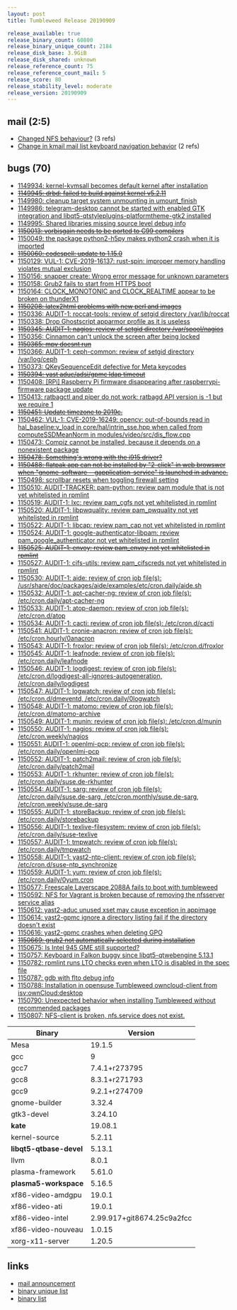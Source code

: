 ```yaml
---
layout: post
title: Tumbleweed Release 20190909

release_available: true
release_binary_count: 60800
release_binary_unique_count: 2184
release_disk_base: 3.9GiB
release_disk_shared: unknown
release_reference_count: 75
release_reference_count_mail: 5
release_score: 80
release_stability_level: moderate
release_version: 20190909
---
```


## mail (2:5)

- [Changed NFS behaviour?](https://lists.opensuse.org/opensuse-factory/2019-09/msg00132.html) (3 refs)
- [Change in kmail mail list keyboard navigation behavior](https://lists.opensuse.org/opensuse-factory/2019-09/msg00137.html) (2 refs)

## bugs (70)

<!--more-->

- [1149934: kernel-kvmsall becomes default kernel after installation](https://bugzilla.opensuse.org/show_bug.cgi?id=1149934)
- ~~[1149945: drbd: failed to build against kernel v5.2.11](https://bugzilla.opensuse.org/show_bug.cgi?id=1149945)~~
- [1149980: cleanup target system unmounting in umount_finish](https://bugzilla.opensuse.org/show_bug.cgi?id=1149980)
- [1149986: telegram-desktop cannot be started with enabled GTK integration and libqt5-qtstyleplugins-platformtheme-gtk2 installed](https://bugzilla.opensuse.org/show_bug.cgi?id=1149986)
- [1149995: Shared libraries missing source level debug info](https://bugzilla.opensuse.org/show_bug.cgi?id=1149995)
- ~~[1150013: vorbisgain needs to be ported to C99 compilers](https://bugzilla.opensuse.org/show_bug.cgi?id=1150013)~~
- [1150049: the package python2-h5py makes python2 crash when it is imported](https://bugzilla.opensuse.org/show_bug.cgi?id=1150049)
- ~~[1150060: codespell: update to 1.15.0](https://bugzilla.opensuse.org/show_bug.cgi?id=1150060)~~
- [1150129: VUL-1: CVE-2019-16137: rust-spin: improper memory handling violates mutual exclusion](https://bugzilla.opensuse.org/show_bug.cgi?id=1150129)
- [1150156: snapper create: Wrong error message for unknown parameters](https://bugzilla.opensuse.org/show_bug.cgi?id=1150156)
- [1150158: Grub2 fails to start from HTTPS boot](https://bugzilla.opensuse.org/show_bug.cgi?id=1150158)
- [1150164: CLOCK_MONOTONIC and CLOCK_REALTIME appear to be broken on thunderX1](https://bugzilla.opensuse.org/show_bug.cgi?id=1150164)
- ~~[1150208: latex2html problems with new perl and images](https://bugzilla.opensuse.org/show_bug.cgi?id=1150208)~~
- [1150336: AUDIT-1: roccat-tools: review of setgid directory /var/lib/roccat](https://bugzilla.opensuse.org/show_bug.cgi?id=1150336)
- [1150338: Drop  Ghostscript apparmor profile as it is useless](https://bugzilla.opensuse.org/show_bug.cgi?id=1150338)
- ~~[1150345: AUDIT-1: nagios: review of setgid directory /var/spool/nagios](https://bugzilla.opensuse.org/show_bug.cgi?id=1150345)~~
- [1150356: Cinnamon can't unlock the screen after being locked](https://bugzilla.opensuse.org/show_bug.cgi?id=1150356)
- ~~[1150365: mpv doesnt run](https://bugzilla.opensuse.org/show_bug.cgi?id=1150365)~~
- [1150366: AUDIT-1: ceph-common: review of setgid directory /var/log/ceph](https://bugzilla.opensuse.org/show_bug.cgi?id=1150366)
- [1150373: QKeySequenceEdit defective for Meta keycodes](https://bugzilla.opensuse.org/show_bug.cgi?id=1150373)
- ~~[1150394: yast aduc/adsi/gpmc ldap timeout](https://bugzilla.opensuse.org/show_bug.cgi?id=1150394)~~
- [1150408: \[RPi\] Raspberry Pi firmware disappearing after raspberrypi-firmware package update](https://bugzilla.opensuse.org/show_bug.cgi?id=1150408)
- [1150413: ratbagctl and piper do not work: ratbagd API version is -1 but we require 1](https://bugzilla.opensuse.org/show_bug.cgi?id=1150413)
- ~~[1150451: Update timezone to 2019c.](https://bugzilla.opensuse.org/show_bug.cgi?id=1150451)~~
- [1150462: VUL-1: CVE-2019-16249: opencv: out-of-bounds read in hal_baseline:v_load in core/hal/intrin_sse.hpp when called from computeSSDMeanNorm in modules/video/src/dis_flow.cpp](https://bugzilla.opensuse.org/show_bug.cgi?id=1150462)
- [1150473: Compiz cannot be installed, because it depends on a nonexistent package](https://bugzilla.opensuse.org/show_bug.cgi?id=1150473)
- ~~[1150478: Something's wrong with the i915 driver?](https://bugzilla.opensuse.org/show_bug.cgi?id=1150478)~~
- ~~[1150488: flatpak  app can not be installed by "2-click" in web browswer when "gnome-software --gapplication-service" is launched in advance.](https://bugzilla.opensuse.org/show_bug.cgi?id=1150488)~~
- [1150498: scrollbar resets when toggling firewall setting](https://bugzilla.opensuse.org/show_bug.cgi?id=1150498)
- [1150510: AUDIT-TRACKER: pam-python: review pam module that is not yet whitelisted in rpmlint](https://bugzilla.opensuse.org/show_bug.cgi?id=1150510)
- [1150519: AUDIT-1: lxc: review pam_cgfs not yet whitelisted in rpmlint](https://bugzilla.opensuse.org/show_bug.cgi?id=1150519)
- [1150520: AUDIT-1: libpwquality: review pam_pwquality not yet whitelisted in rpmlint](https://bugzilla.opensuse.org/show_bug.cgi?id=1150520)
- [1150522: AUDIT-1: libcap: review pam_cap not yet whitelisted in rpmlint](https://bugzilla.opensuse.org/show_bug.cgi?id=1150522)
- [1150524: AUDIT-1: google-authenticator-libpam: review pam_google_authenticator not yet whitelisted in rpmlint](https://bugzilla.opensuse.org/show_bug.cgi?id=1150524)
- ~~[1150525: AUDIT-1: envoy: review pam_envoy not yet whitelisted in rpmlint](https://bugzilla.opensuse.org/show_bug.cgi?id=1150525)~~
- [1150527: AUDIT-1: cifs-utils: review pam_cifscreds not yet whitelisted in rpmlint](https://bugzilla.opensuse.org/show_bug.cgi?id=1150527)
- [1150530: AUDIT-1: aide: review of cron job file(s): /usr/share/doc/packages/aide/examples/etc/cron.daily/aide.sh](https://bugzilla.opensuse.org/show_bug.cgi?id=1150530)
- [1150532: AUDIT-1: apt-cacher-ng: review of cron job file(s): /etc/cron.daily/apt-cacher-ng](https://bugzilla.opensuse.org/show_bug.cgi?id=1150532)
- [1150533: AUDIT-1: atop-daemon: review of cron job file(s): /etc/cron.d/atop](https://bugzilla.opensuse.org/show_bug.cgi?id=1150533)
- [1150534: AUDIT-1: cacti: review of cron job file(s): /etc/cron.d/cacti](https://bugzilla.opensuse.org/show_bug.cgi?id=1150534)
- [1150541: AUDIT-1: cronie-anacron: review of cron job file(s): /etc/cron.hourly/0anacron](https://bugzilla.opensuse.org/show_bug.cgi?id=1150541)
- [1150543: AUDIT-1: froxlor: review of cron job file(s): /etc/cron.d/froxlor](https://bugzilla.opensuse.org/show_bug.cgi?id=1150543)
- [1150545: AUDIT-1: leafnode: review of cron job file(s): /etc/cron.daily/leafnode](https://bugzilla.opensuse.org/show_bug.cgi?id=1150545)
- [1150546: AUDIT-1: logdigest: review of cron job file(s): /etc/cron.d/logdigest-all-ignores-autogeneration, /etc/cron.daily/logdigest](https://bugzilla.opensuse.org/show_bug.cgi?id=1150546)
- [1150547: AUDIT-1: logwatch: review of cron job file(s): /etc/cron.d/dmeventd, /etc/cron.daily/0logwatch](https://bugzilla.opensuse.org/show_bug.cgi?id=1150547)
- [1150548: AUDIT-1: matomo: review of cron job file(s): /etc/cron.d/matomo-archive](https://bugzilla.opensuse.org/show_bug.cgi?id=1150548)
- [1150549: AUDIT-1: munin: review of cron job file(s): /etc/cron.d/munin](https://bugzilla.opensuse.org/show_bug.cgi?id=1150549)
- [1150550: AUDIT-1: nagios: review of cron job file(s): /etc/cron.weekly/nagios](https://bugzilla.opensuse.org/show_bug.cgi?id=1150550)
- [1150551: AUDIT-1: openlmi-pcp: review of cron job file(s): /etc/cron.daily/openlmi-pcp](https://bugzilla.opensuse.org/show_bug.cgi?id=1150551)
- [1150552: AUDIT-1: patch2mail: review of cron job file(s): /etc/cron.daily/patch2mail](https://bugzilla.opensuse.org/show_bug.cgi?id=1150552)
- [1150553: AUDIT-1: rkhunter: review of cron job file(s): /etc/cron.daily/suse.de-rkhunter](https://bugzilla.opensuse.org/show_bug.cgi?id=1150553)
- [1150554: AUDIT-1: sarg: review of cron job file(s): /etc/cron.daily/suse.de-sarg, /etc/cron.monthly/suse.de-sarg, /etc/cron.weekly/suse.de-sarg](https://bugzilla.opensuse.org/show_bug.cgi?id=1150554)
- [1150555: AUDIT-1: storeBackup: review of cron job file(s): /etc/cron.daily/storebackup](https://bugzilla.opensuse.org/show_bug.cgi?id=1150555)
- [1150556: AUDIT-1: texlive-filesystem: review of cron job file(s): /etc/cron.daily/suse-texlive](https://bugzilla.opensuse.org/show_bug.cgi?id=1150556)
- [1150557: AUDIT-1: tmpwatch: review of cron job file(s): /etc/cron.daily/tmpwatch](https://bugzilla.opensuse.org/show_bug.cgi?id=1150557)
- [1150558: AUDIT-1: yast2-ntp-client: review of cron job file(s): /etc/cron.d/suse-ntp_synchronize](https://bugzilla.opensuse.org/show_bug.cgi?id=1150558)
- [1150559: AUDIT-1: yum: review of cron job file(s): /etc/cron.daily/0yum.cron](https://bugzilla.opensuse.org/show_bug.cgi?id=1150559)
- [1150577: Freescale Layerscape 2088A fails to boot with tumbleweed](https://bugzilla.opensuse.org/show_bug.cgi?id=1150577)
- [1150592: NFS for Vagrant is broken because of removing the nfsserver service alias](https://bugzilla.opensuse.org/show_bug.cgi?id=1150592)
- [1150612: yast2-aduc unused xset may cause exception in appimage](https://bugzilla.opensuse.org/show_bug.cgi?id=1150612)
- [1150614: yast2-gpmc ignore a directory listing fail if the directory doesn't exist](https://bugzilla.opensuse.org/show_bug.cgi?id=1150614)
- [1150616: yast2-gpmc crashes when deleting GPO](https://bugzilla.opensuse.org/show_bug.cgi?id=1150616)
- ~~[1150669: grub2 not automatically selected during installation](https://bugzilla.opensuse.org/show_bug.cgi?id=1150669)~~
- [1150675: Is Intel 945 GME still supported?](https://bugzilla.opensuse.org/show_bug.cgi?id=1150675)
- [1150757: Keyboard in Falkon buggy since libqt5-qtwebengine 5.13.1](https://bugzilla.opensuse.org/show_bug.cgi?id=1150757)
- [1150782: rpmlint runs LTO checks even when LTO is disabled in the spec file](https://bugzilla.opensuse.org/show_bug.cgi?id=1150782)
- [1150787: gdb with flto debug info](https://bugzilla.opensuse.org/show_bug.cgi?id=1150787)
- [1150788: Installation in opensuse Tumbleweed owncloud-client from isv:ownCloud:desktop](https://bugzilla.opensuse.org/show_bug.cgi?id=1150788)
- [1150790: Unexpected behavior when installing Tumbleweed without recommended packages](https://bugzilla.opensuse.org/show_bug.cgi?id=1150790)
- [1150807: NFS-client is broken, nfs.service does not exist.](https://bugzilla.opensuse.org/show_bug.cgi?id=1150807)

Binary | Version
--- | ---
Mesa | 19.1.5
gcc | 9
gcc7 | 7.4.1+r273795
gcc8 | 8.3.1+r271793
gcc9 | 9.2.1+r274709
gnome-builder | 3.32.4
gtk3-devel | 3.24.10
**kate** | 19.08.1
kernel-source | 5.2.11
**libqt5-qtbase-devel** | 5.13.1
llvm | 8.0.1
plasma-framework | 5.61.0
**plasma5-workspace** | 5.16.5
xf86-video-amdgpu | 19.0.1
xf86-video-ati | 19.0.1
xf86-video-intel | 2.99.917+git8674.25c9a2fcc
xf86-video-nouveau | 1.0.15
xorg-x11-server | 1.20.5

## links

- [mail announcement](https://lists.opensuse.org/opensuse-factory/2019-09/msg00126.html)
- [binary unique list](http://download.opensuse.org/history/20190909/rpm.unique.list)
- [binary list](http://download.opensuse.org/history/20190909/rpm.list)
